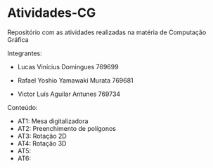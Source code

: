 # Atividades-CG
Repositório com as atividades realizadas na matéria de Computação Gráfica

Integrantes:

- Lucas Vinícius Domingues 769699

- Rafael Yoshio Yamawaki Murata 769681

- Victor Luís Aguilar Antunes 769734

Conteúdo:

- AT1: Mesa digitalizadora
- AT2: Preenchimento de polígonos
- AT3: Rotação 2D
- AT4: Rotação 3D
- AT5:
- AT6:
